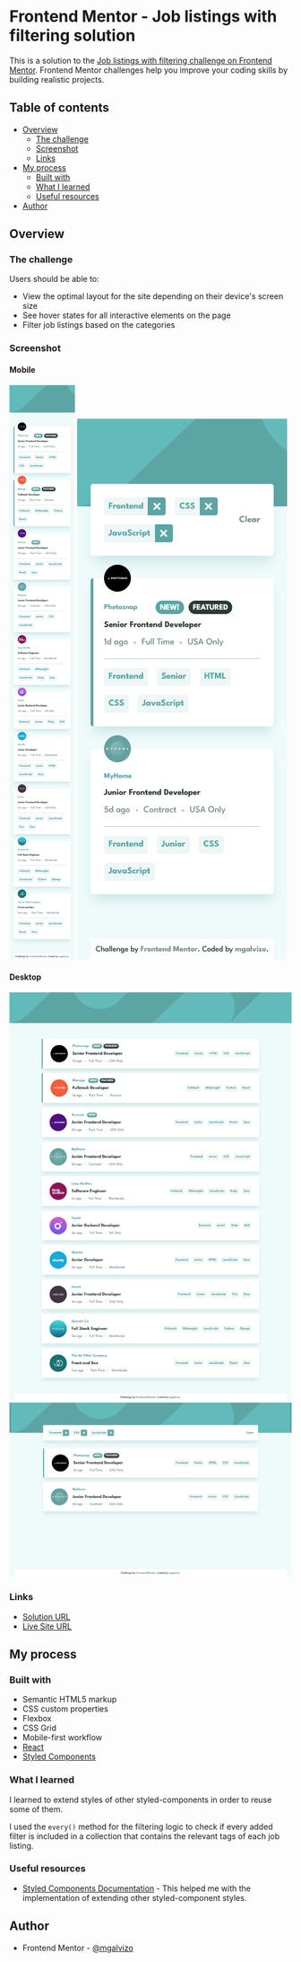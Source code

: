 # Frontend Mentor - Job listings with filtering solution

This is a solution to the [Job listings with filtering challenge on Frontend Mentor](https://www.frontendmentor.io/challenges/job-listings-with-filtering-ivstIPCt). Frontend Mentor challenges help you improve your coding skills by building realistic projects.

## Table of contents

-   [Overview](#overview)
    -   [The challenge](#the-challenge)
    -   [Screenshot](#screenshot)
    -   [Links](#links)
-   [My process](#my-process)
    -   [Built with](#built-with)
    -   [What I learned](#what-i-learned)
    -   [Useful resources](#useful-resources)
-   [Author](#author)

## Overview

### The challenge

Users should be able to:

-   View the optimal layout for the site depending on their device's screen size
-   See hover states for all interactive elements on the page
-   Filter job listings based on the categories

### Screenshot

#### Mobile

![](./screenshots/mobile.png)
![](./screenshots/mobile-filters.png)

#### Desktop

![](./screenshots/desktop.png)
![](./screenshots/desktop-filters.png)

### Links

-   [Solution URL](https://www.frontendmentor.io/solutions/static-job-listings-with-reactjs-and-styledcomponents-HmRl18DukL)
-   [Live Site URL](https://mgalvizo.github.io/static-job-listings/)

## My process

### Built with

-   Semantic HTML5 markup
-   CSS custom properties
-   Flexbox
-   CSS Grid
-   Mobile-first workflow
-   [React](https://reactjs.org/)
-   [Styled Components](https://styled-components.com/)

### What I learned

I learned to extend styles of other styled-components in order to reuse some of them.

I used the ```every()``` method for the filtering logic to check if every added filter is included in a collection that contains the relevant tags of each job listing.

### Useful resources

-   [Styled Components Documentation](https://styled-components.com/docs/basics#extending-styles) - This helped me with the implementation of extending other styled-component styles.

## Author

-   Frontend Mentor - [@mgalvizo](https://www.frontendmentor.io/profile/mgalvizo)
